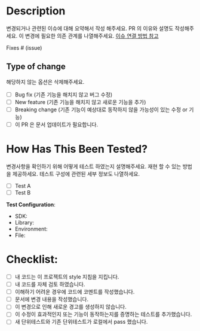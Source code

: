 # Description

변경되거나 관련된 이슈에 대해 요약해서 작성 해주세요. PR 의 이유와 설명도 작성해주세요. 이 변경에 필요한 의존 관계를 나열해주세요. [이슈 연결 방법 참고](https://docs.github.com/en/issues/tracking-your-work-with-issues/linking-a-pull-request-to-an-issue)

Fixes # (issue)

## Type of change

해당하지 않는 옵션은 삭제해주세요.

- [ ] Bug fix (기존 기능을 해치지 않고 버그 수정)
- [ ] New feature (기존 기능을 해치지 않고 새로운 기능을 추가)
- [ ] Breaking change (기존 기능이 예상대로 동작하지 않을 가능성이 있는 수정 or 기능)
- [ ] 이 PR 은 문서 업데이트가 필요합니다.

# How Has This Been Tested?

변경사항을 확인하기 위해 어떻게 테스트 하였는지 설명해주세요. 재현 할 수 있는 방법을 제공하세요. 테스트 구성에 관련된 세부 정보도 나열하세요.

- [ ] Test A
- [ ] Test B

**Test Configuration**:
* SDK:
* Library:
* Environment:
* File:

# Checklist:

- [ ] 내 코드는 이 프로젝트의 style 지침을 지킵니다.
- [ ] 내 코드를 자체 검토 하였습니다.
- [ ] 이해하기 어려운 경우에 코드에 코멘트를 작성했습니다.
- [ ] 문서에 변경 내용을 작성했습니다.
- [ ] 이 변경으로 인해 새로운 경고를 생성하지 않습니다.
- [ ] 이 수정이 효과적인지 또는 기능이 동작하는지를 증명하는 테스트를 추가했습니다.
- [ ] 새 단위테스트와 기존 단위테스트가 로컬에서 pass 했습니다.
